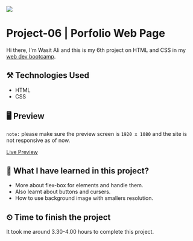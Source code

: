 ![](https://img.shields.io/badge/Technologies-HTML--CSS-orange)
# Project-06 | Porfolio Web Page
Hi there,
I'm Wasit Ali and this is my 6th project on HTML and CSS in my [web dev bootcamp](https://ineuron.ai/course/Full-Stack-Javascript-Web-Developer). 

## ⚒️ Technologies Used
 - HTML
 - CSS


## 🖥 Preview
`note:` please make sure the preview screen is `1920 x 1080` and the site is not responsive as of now.

[Live Preview](https://fastidious-travesseiro-828363.netlify.app/)

##  👀 What I have learned in this project?
- More about flex-box for elements and handle them.
- Also learnt about buttons and cursers.
- How to use background image with smallers resolution.

## ⏲ Time to finish the project
It took me around 3.30-4.00 hours to complete this project.